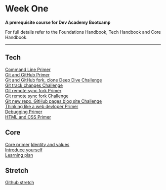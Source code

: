 # Week One

__A prerequisite course for Dev Academy Bootcamp__

For full details refer to the Foundations Handbook, Tech Handbook and Core Handbook.


------------

## Tech
[Command Line Primer](command-line/README.md)  
[Git and GitHub Primer](git-and-github-intro/README.md)  
[Git and GitHub fork, clone Deep Dive Challenge](git-and-github-intro/git-github-fork-clone-challenge.md)  
[Git track changes Challenge](git-and-github-intro/git-track-and-commit-challenge.md)  
[Git remote sync fork Primer](git-and-github-intro/git-remote-fork-merge-primer.md)  
[Git remote sync fork Challenge](git-and-github-intro/git-remote-sync-fork-challenge.md)  
[Git new repo. GitHub pages blog site Challenge](git-and-github-intro/git-new-repo-github-pages-blog.md)  
[Thinking like a web devloper Primer](research-and-debugging/thinking-like-a-programmer.md)  
[Debugging Primer](research-and-debugging/README.md)  
[HTML and CSS Primer]()  

## Core
[Core primer](core/README.md)
[Identity and values](core/identity-and-values.md)  
[Introduce yourself](core/introduce-yourself.md)  
[Learning plan]()  


## Stretch
[Github stretch](git-github-stretch/README.md)



